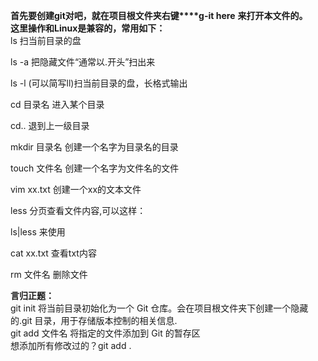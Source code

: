 

**首先要创建****git****对吧，就在项目根文件夹右键****g-it here** **来打开本文件的。**  
**这里操作和****Linux****是兼容的，常用如下：**  
ls 扫当前目录的盘
 
ls -a 把隐藏文件“通常以.开头”扫出来
 
ls -l (可以简写ll)扫当前目录的盘，长格式输出
 
cd 目录名 进入某个目录
 
cd.. 退到上一级目录
 
mkdir 目录名 创建一个名字为目录名的目录
 
touch 文件名 创建一个名字为文件名的文件
 
vim xx.txt 创建一个xx的文本文件
 
less 分页查看文件内容,可以这样：
 
ls|less 来使用
 
cat xx.txt 查看txt内容
 
rm 文件名 删除文件
 
**言归正题：**  
git init 将当前目录初始化为一个 Git 仓库。会在项目根文件夹下创建一个隐藏的.git 目录，用于存储版本控制的相关信息.  
git add 文件名 将指定的文件添加到 Git 的暂存区  
想添加所有修改过的？git add .